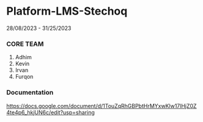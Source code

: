 # Platform-LMS-Stechoq

28/08/2023 - 31/25/2023

### CORE TEAM

1. Adhim
2. Kevin
3. Irvan
4. Furqon


### Documentation

https://docs.google.com/document/d/1TouZqRhGBPbtHrMYxwKlw17lHjZ0Z4te4p6_hkjUN6c/edit?usp=sharing 


